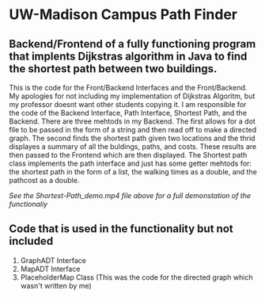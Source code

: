 # UW-Madison Campus Path Finder

## Backend/Frontend of a fully functioning program that implents Dijkstras algorithm in Java to find the shortest path between two buildings.

This is the code for the Front/Backend Interfaces and the Front/Backend. My apologies for not including my implementation of Dijkstras Algoritm, but my professor doesnt want other students copying it. I am responsible for the code of the Backend Interface, Path Interface, Shortest Path, and the Backend. There are three mehtods in my Backend. The first allows for a dot file to be passed in the form of a string and then read off to make a directed graph. The second finds the shortest path given two locations and the thrid displayes a summary of all the buldings, paths, and costs. These results are then passed to the Frontend which are then displayed. The Shortest path class implements the path interface and just has some getter mehtods for: the shortest path in the form of a list, the walking times as a double, and the pathcost as a double.

*See the Shortest-Path_demo.mp4 file above for a full demonstation of the functionaliy*

## Code that is used in the functionality but not included
1) GraphADT Interface
2) MapADT Interface
3) PlaceholderMap Class
(This was the code for the directed graph which wasn't written by me)


